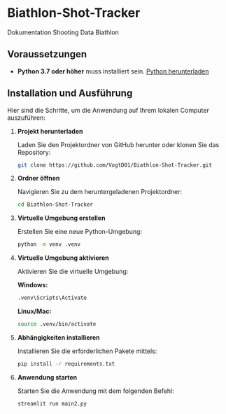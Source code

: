 # Biathlon-Shot-Tracker
Dokumentation Shooting Data Biathlon


## Voraussetzungen

- **Python 3.7 oder höher** muss installiert sein. [Python herunterladen](https://www.python.org/downloads/)

## Installation und Ausführung

Hier sind die Schritte, um die Anwendung auf Ihrem lokalen Computer auszuführen:

1. **Projekt herunterladen**

   Laden Sie den Projektordner von GitHub herunter oder klonen Sie das Repository:
   ```sh
   git clone https://github.com/VogtD01/Biathlon-Shot-Tracker.git
   ```

2. **Ordner öffnen**

   Navigieren Sie zu dem heruntergeladenen Projektordner:
   ```sh
   cd Biathlon-Shot-Tracker
   ```

3. **Virtuelle Umgebung erstellen**

   Erstellen Sie eine neue Python-Umgebung:
   ```sh
   python -m venv .venv
   ```

4. **Virtuelle Umgebung aktivieren**

   Aktivieren Sie die virtuelle Umgebung:

   **Windows:**
   ```sh
   .venv\Scripts\Activate
   ```

   **Linux/Mac:**
   ```sh
   source .venv/bin/activate
   ```

5. **Abhängigkeiten installieren**

   Installieren Sie die erforderlichen Pakete mittels:
   ```sh
   pip install -r requirements.txt
   ```

6. **Anwendung starten**

   Starten Sie die Anwendung mit dem folgenden Befehl:
   ```sh
   streamlit run main2.py
   ```

